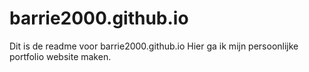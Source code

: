 # barrie2000.github.io
Dit is de readme voor barrie2000.github.io
Hier ga ik mijn persoonlijke portfolio website maken.